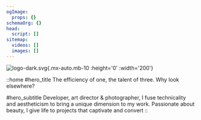 ```yaml
---
ogImage:
  props: {}
schemaOrg: {}
head:
  script: []
sitemap:
  videos: []
  images: []
---
```


![logo-dark.svg](/center-image.png){.mx-auto.mb-10 :height='0' :width='200'}

::home
#hero_title
The efficiency of one, the talent of three. Why look elsewhere?

#hero_subtitle
Developer, art director & photographer, I fuse technicality and aestheticism to bring a unique dimension to my work. Passionate about beauty, I give life to projects that captivate and convert
::
